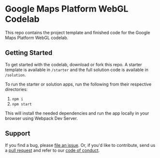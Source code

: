 # Google Maps Platform WebGL Codelab

This repo contains the project template and finished code for the Google Maps Platform WebGL codelab.

## Getting Started

To get started with the codelab, download or fork this repo. A starter template is available in `/starter` and the full solution code is available in `/solution`.

To run the starter or solution apps, run the following from their respective directories:

1. `npm i`
2. `npm start`

This will install the needed dependencies and run the app locally in your browser using Webpack Dev Server.

## Support

If you find a bug, please [file an issue]. Or, if you'd like to contribute, send us a [pull request] and refer to our [code of conduct].

[file an issue]: https://github.com/googlecodelabs/maps-platform-webgl-101/issues
[pull request]:  https://github.com/googlecodelabs/maps-platform-webgl-101/compare
[code of conduct]: CODE_OF_CONDUCT.md
